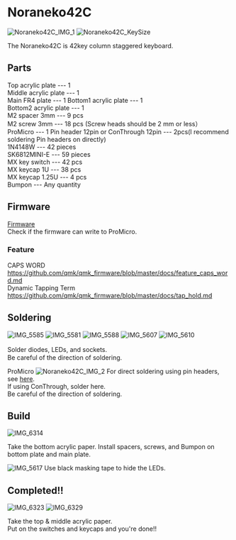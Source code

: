# Noraneko42C  
![Noraneko42C_IMG_1](https://user-images.githubusercontent.com/5214078/196882903-22b1fa8a-44e3-4212-9d38-8bedc18b1d12.jpg)
![Noraneko42C_KeySize](https://user-images.githubusercontent.com/5214078/196393201-60cdc355-7164-41e4-bd3a-4421e170aeed.png)

The Noraneko42C is 42key column staggered keyboard.  

## Parts  

Top acrylic plate --- 1  
Middle acrylic plate --- 1  
Main FR4 plate --- 1
Bottom1 acrylic plate --- 1  
Bottom2 acrylic plate --- 1  
M2 spacer 3mm --- 9 pcs  
M2 screw 3mm --- 18 pcs  (Screw heads should be 2 mm or less）  
ProMicro --- 1
Pin header 12pin or ConThrough 12pin --- 2pcs(I recommend soldering Pin headers on directly)  
1N4148W --- 42 pieces  
SK6812MINI-E --- 59 pieces  
MX key switch --- 42 pcs   
MX keycap 1U --- 38 pcs  
MX keycap 1.25U --- 4 pcs  
Bumpon --- Any quantity 

## Firmware
[Firmware](https://remap-keys.app/catalog/JTTxjKkMqxEu2fk1qpag/firmware)  
Check if the firmware can write to ProMicro.

### Feature
CAPS WORD  
https://github.com/qmk/qmk_firmware/blob/master/docs/feature_caps_word.md   
Dynamic Tapping Term   
https://github.com/qmk/qmk_firmware/blob/master/docs/tap_hold.md  

## Soldering

![IMG_5585](https://user-images.githubusercontent.com/5214078/196370976-1ae8f0df-43c9-4802-8a62-8c840f756a45.png)
![IMG_5581](https://user-images.githubusercontent.com/5214078/196371191-c7ead6e2-4079-453d-a283-1d54c83db36f.png)
![IMG_5588](https://user-images.githubusercontent.com/5214078/196371378-a40fc202-53ea-49b4-a9e6-ca88323a2bc1.png)
![IMG_5607](https://user-images.githubusercontent.com/5214078/196380054-ba2779cc-2d44-4c17-8769-0dd8c82033f4.jpeg)
![IMG_5610](https://user-images.githubusercontent.com/5214078/196380073-f1c55c8b-3322-45ab-a98f-bbc642c20780.jpeg)

Solder diodes, LEDs, and sockets.　  
Be careful of the direction of soldering.

ProMicro
![Noraneko42C_IMG_2](https://user-images.githubusercontent.com/5214078/194799234-a3ef62dd-bfc3-4b87-ab35-2c0d2923196e.jpeg)
For direct soldering using pin headers, see [here](https://kbdbuild.vercel.app/blog/yamada_pro_micro).  
If using ConThrough, solder here.  
Be careful of the direction of soldering.  

## Build
![IMG_6314](https://user-images.githubusercontent.com/5214078/196375298-ba2583eb-2736-472f-bc3e-64dff0c26f3b.png)

Take the bottom acrylic paper.
Install spacers, screws, and Bumpon on bottom plate and main plate.

![IMG_5617](https://user-images.githubusercontent.com/5214078/196375780-c3ffb541-0a2e-47f8-bfd1-9453e8ca8521.jpg)
Use black masking tape to hide the LEDs.

## Completed!!
![IMG_6323](https://user-images.githubusercontent.com/5214078/196386005-e37d383a-50cc-4467-bee8-0927a232b3dd.jpeg)
![IMG_6329](https://user-images.githubusercontent.com/5214078/196386015-f20594ee-d489-467e-98a4-e742261f586a.jpeg)

Take the top & middle acrylic paper.  
Put on the switches and keycaps and you're done!!

